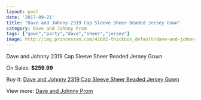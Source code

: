 ```yaml
---
layout: post
date: '2017-09-21'
title: "Dave and Johnny 2319 Cap Sleeve Sheer Beaded Jersey Gown"
category: Dave and Johnny Prom
tags: ["gown","party","dave","sheer","jersey"]
image: http://img.princessan.com/41602-thickbox_default/dave-and-johnny-2319-cap-sleeve-sheer-beaded-jersey-gown.jpg
---
```

Dave and Johnny 2319 Cap Sleeve Sheer Beaded Jersey Gown

On Sales: **$259.99**
<a href="https://www.princessan.com/en/dave-and-johnny-prom/19377-dave-and-johnny-2319-cap-sleeve-sheer-beaded-jersey-gown.html"><amp-img layout="responsive" width="600" height="600" src="//img.princessan.com/41602-thickbox_default/dave-and-johnny-2319-cap-sleeve-sheer-beaded-jersey-gown.jpg" alt="Dave and Johnny 2319 Cap Sleeve Sheer Beaded Jersey Gown 0" /></a>
<a href="https://www.princessan.com/en/dave-and-johnny-prom/19377-dave-and-johnny-2319-cap-sleeve-sheer-beaded-jersey-gown.html"><amp-img layout="responsive" width="600" height="600" src="//img.princessan.com/41603-thickbox_default/dave-and-johnny-2319-cap-sleeve-sheer-beaded-jersey-gown.jpg" alt="Dave and Johnny 2319 Cap Sleeve Sheer Beaded Jersey Gown 1" /></a>

Buy it: [Dave and Johnny 2319 Cap Sleeve Sheer Beaded Jersey Gown](https://www.princessan.com/en/dave-and-johnny-prom/19377-dave-and-johnny-2319-cap-sleeve-sheer-beaded-jersey-gown.html "Dave and Johnny 2319 Cap Sleeve Sheer Beaded Jersey Gown")

View more: [Dave and Johnny Prom](https://www.princessan.com/en/181-dave-and-johnny-prom "Dave and Johnny Prom")